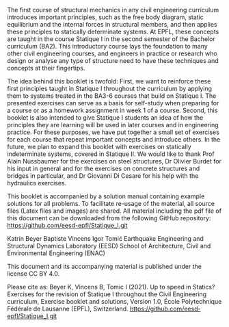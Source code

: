 ﻿The first course of structural mechanics in any civil engineering curriculum introduces important principles, such as the free body diagram, static equilibrium and the internal forces in structural members, and then applies these principles to statically determinate systems. At EPFL, these concepts are taught in the course Statique I in the second semester of the Bachelor curriculum (BA2). This introductory course lays the foundation to many other civil engineering courses, and engineers in practice or research who design or analyse any type of structure need to have these techniques and concepts at their fingertips.

The idea behind this booklet is twofold: First, we want to reinforce these first principles taught in Statique I throughout the curriculum by applying them to systems treated in the BA3-6 courses that build on Statique I. The presented exercises can serve as a basis for self-study when preparing for a course or as a homework assignment in week 1 of a course. Second, this booklet is also intended to give Statique I students an idea of how the principles they are learning will be used in later courses and in engineering practice. For these purposes, we have put together a small set of exercises for each course that repeat important concepts and introduce others. In the future, we plan to expand this booklet with exercises on statically indeterminate systems, covered in Statique II. We would like to thank Prof Alain Nussbaumer for the exercises on steel structures, Dr Olivier Burdet for his input in general and for the exercises on concrete structures and bridges in particular, and Dr Giovanni Di Cesare for his help with the hydraulics exercises.

This booklet is accompanied by a solution manual containing example solutions for all problems. To facilitate re-usage of the material, all source files (Latex files and images) are shared. All material including the pdf file of this document can be downloaded from the following GitHub repository: https://github.com/eesd-epfl/Statique_I.git

Katrin Beyer
Baptiste Vincens
Igor Tomić
Earthquake Engineering and Structural Dynamics Laboratory (EESD)
School of Architecture, Civil and Environmental Engineering (ENAC)




This document and its accompanying material is published under the license
CC BY 4.0.

Please cite as: Beyer K, Vincens B, Tomic I (2021). Up to speed in Statics?
Exercises for the revision of Statique I throughout the Civil Engineering
curriculum, Exercise booklet and solutions, Version 1.0, École Polytechnique Fédérale de Lausanne (EPFL), Switzerland. https://github.com/eesd-epfl/Statique_I.git
